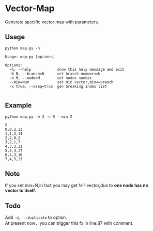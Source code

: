 # Vector-Map
Generate specific vector map with parameters.


## Usage

```
python map.py -h
```
```
Usage: map.py [options]

Options:
  -h, --help            show this help message and exit
  -b N, --branch=N      set branch number<=N
  -n M, --node=M        set nodes number
  --min=Num             set min vector,min<=branch
  -x true, --xseq=true  gen breaking index list
  
```
## Example
```
python map.py -b 3 -n 5 --min 2
```
```
5
0,0,2,13
1,1,3,14
2,2,0,2
3,2,1,7
4,3,2,11
5,3,4,17
6,4,3,16
7,4,5,13
```

## Note
If you set min=N,in fact you may get N-1 vector,due to __one node has no vector to itself__.

## Todo
Add ```-d, --duplicate``` to option.   
At present now，you can trigger this fx in line:87 with comment.
